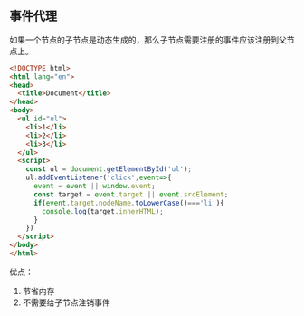 ## 事件代理

如果一个节点的子节点是动态生成的，那么子节点需要注册的事件应该注册到父节点上。

```html
<!DOCTYPE html>
<html lang="en">
<head>
  <title>Document</title>
</head>
<body>
  <ul id="ul">
    <li>1</li>
    <li>2</li>
    <li>3</li>
  </ul>
  <script>
    const ul = document.getElementById('ul');
    ul.addEventListener('click',event=>{
      event = event || window.event;
      const target = event.target || event.srcElement;
      if(event.target.nodeName.toLowerCase()==='li'){
        console.log(target.innerHTML);
      }
    })
  </script>
</body>
</html>
```

优点：
1. 节省内存
2. 不需要给子节点注销事件